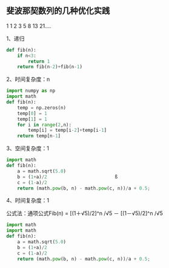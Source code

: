 ## 斐波那契数列的几种优化实践

1 1 2 3 5 8 13 21....

1、递归
```python
def fib(n):
    if n<3:
        return 1
    return fib(n-2)+fib(n-1)
```


2、时间复杂度：n
```python
import numpy as np
import math
def fib(n):
    temp = np.zeros(n)
    temp[0] = 1
    temp[1] = 1
    for i in range(2,n):
        temp[i] = temp[i-2]+temp[i-1]
    return temp[n-1]
```
3、空间复杂度：1
```python
import math
def fib(n):
    a = math.sqrt(5.0)
    b = (1+a)/2                         ß     
    c = (1-a)/2
    return (math.pow(b, n) - math.pow(c, n))/a + 0.5;
```
4、时间复杂度：1

公式法：通项公式Fib(n) = [(1＋√5)/2]^n /√5 － [(1－√5)/2]^n /√5
```python
import math
import math
def fib(n):
    a = math.sqrt(5.0)
    b = (1+a)/2
    c = (1-a)/2
    return (math.pow(b, n) - math.pow(c, n))/a + 0.5;
```